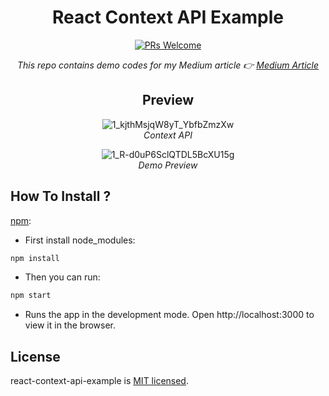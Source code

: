 <div align="center">
  
# React Context API Example
[![PRs Welcome](https://img.shields.io/badge/PRs-welcome-brightgreen.svg?style=flat-square)](http://makeapullrequest.com)<br>

<i>This repo contains demo codes for my Medium article 👉  <a href="https://medium.com/@tsafaelmali/react-context-api-nedir-nas%C4%B1l-kullan%C4%B1l%C4%B1r-7000b530ebd0">Medium Article</a></i>

## Preview 

![1_kjthMsjqW8yT_YbfbZmzXw](https://user-images.githubusercontent.com/17435062/95011002-285b3a00-0636-11eb-9955-0f1acd3d9350.png)<br>
<i>Context API </i>

![1_R-d0uP6SclQTDL5BcXU15g](https://user-images.githubusercontent.com/17435062/95011003-2a24fd80-0636-11eb-9213-d9a91dfaf543.gif)<br>
<i>Demo Preview</i>

</div>

## How To Install ? 

[npm]():

- First install node_modules:

```sh
npm install
```

- Then you can run:

```sh
npm start
```

- Runs the app in the development mode. Open http://localhost:3000 to view it in the browser.

## License

react-context-api-example is [MIT licensed](./LICENSE).

